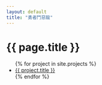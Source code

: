 ```yaml
---
layout: default
title: "勇者鬥惡龍"
---
```


<h1>{{ page.title }}</h1>
<ul class="blog-posts">
  {% for project in site.projects %}
    <li class="post-item">
      <a href="{{ project.url }}">{{ project.title }}</a>
    </li>
  {% endfor %}
</ul>